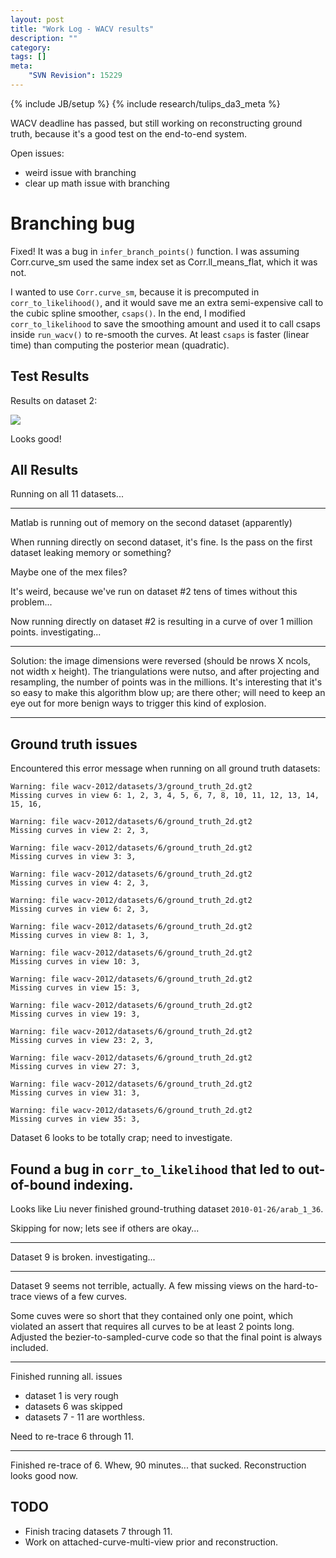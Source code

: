 ```yaml
---
layout: post
title: "Work Log - WACV results"
description: ""
category: 
tags: []
meta: 
    "SVN Revision": 15229
---
```

{% include JB/setup %}
{% include research/tulips_da3_meta %}

WACV deadline has passed, but still working on reconstructing ground truth, because it's  a good test on the end-to-end system.

Open issues:

* weird issue with branching
* clear up math issue with branching


Branching bug
================

Fixed!  It was a bug in `infer_branch_points()` function.  I was assuming Corr.curve_sm used the same  index set as Corr.ll_means_flat, which it was not.

I wanted to use `Corr.curve_sm`, because it is precomputed in `corr_to_likelihood()`, and it would save me an extra semi-expensive call to the cubic spline smoother, `csaps()`.  In the end, I modified `corr_to_likelihood` to save the smoothing amount and used it to call csaps inside `run_wacv()` to re-smooth the curves.  At least `csaps` is faster (linear time) than computing the posterior mean (quadratic).

Test Results
---------

Results on dataset 2:
    
![]({{site.baseurl}}/img/2013-09-06-result_dataset_2.png)

Looks good!

All Results
------------

Running on all 11 datasets...

---

Matlab is running out of memory on the second dataset (apparently)

When running directly on second dataset, it's fine.  Is the pass on the first dataset leaking memory or something?

Maybe one of the mex files?

It's weird, because we've run on dataset #2 tens of times without this problem...

Now running directly on dataset #2 is resulting in a curve of over 1 million points.  investigating...

---

Solution: the image dimensions were reversed (should be nrows X ncols, not width x height).  The triangulations were nutso, and after projecting and resampling, the number of points was in the millions.  It's interesting that it's so easy to make this algorithm blow up; are there other; will need to keep an eye out for more benign ways to trigger this kind of explosion.

---

Ground truth issues
-----------------

Encountered this error message when running on all ground truth datasets:
    
    Warning: file wacv-2012/datasets/3/ground_truth_2d.gt2
    Missing curves in view 6: 1, 2, 3, 4, 5, 6, 7, 8, 10, 11, 12, 13, 14, 15, 16,

    Warning: file wacv-2012/datasets/6/ground_truth_2d.gt2
    Missing curves in view 2: 2, 3,
     
    Warning: file wacv-2012/datasets/6/ground_truth_2d.gt2
    Missing curves in view 3: 3,
     
    Warning: file wacv-2012/datasets/6/ground_truth_2d.gt2
    Missing curves in view 4: 2, 3,
     
    Warning: file wacv-2012/datasets/6/ground_truth_2d.gt2
    Missing curves in view 6: 2, 3,
     
    Warning: file wacv-2012/datasets/6/ground_truth_2d.gt2
    Missing curves in view 8: 1, 3,
     
    Warning: file wacv-2012/datasets/6/ground_truth_2d.gt2
    Missing curves in view 10: 3,
     
    Warning: file wacv-2012/datasets/6/ground_truth_2d.gt2
    Missing curves in view 15: 3,
     
    Warning: file wacv-2012/datasets/6/ground_truth_2d.gt2
    Missing curves in view 19: 3,
     
    Warning: file wacv-2012/datasets/6/ground_truth_2d.gt2
    Missing curves in view 23: 2, 3,
     
    Warning: file wacv-2012/datasets/6/ground_truth_2d.gt2
    Missing curves in view 27: 3,
     
    Warning: file wacv-2012/datasets/6/ground_truth_2d.gt2
    Missing curves in view 31: 3,
     
    Warning: file wacv-2012/datasets/6/ground_truth_2d.gt2
    Missing curves in view 35: 3,

Dataset 6 looks to be totally crap; need to investigate.

Found a bug in `corr_to_likelihood` that led to out-of-bound indexing.
---

Looks like Liu never finished ground-truthing dataset `2010-01-26/arab_1_36`.  

Skipping for now; lets see if others are okay...

---

Dataset 9 is broken. investigating...

---

Dataset 9 seems not terrible, actually.  A few missing views on the hard-to-trace views of a few curves.

Some cuves were so short that they contained only one point, which violated an assert that requires all curves to be at least 2 points long.  Adjusted the bezier-to-sampled-curve code so that the final point is always included.

---

Finished running all.  issues

* dataset 1 is very rough
* datasets 6 was skipped
* datasets 7 - 11 are worthless.

Need to re-trace 6 through 11.

---

Finished re-trace of 6.  Whew, 90 minutes... that sucked.  Reconstruction looks good now.
 
TODO
------

* Finish tracing datasets 7 through 11.
* Work on attached-curve-multi-view prior and reconstruction.



